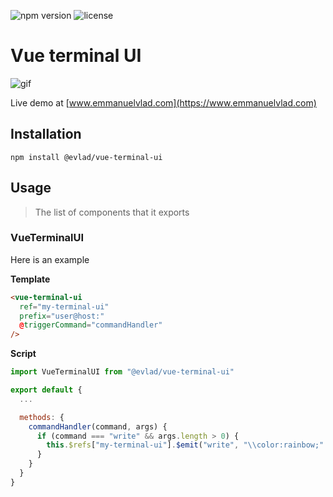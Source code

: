 ![npm version](https://img.shields.io/npm/v/@evlad/vue-terminal-ui.svg)
![license](https://img.shields.io/npm/l/@evlad/vue-terminal-ui.svg)
# Vue terminal UI

![gif](https://i.imgur.com/XV9pGib.gif)

Live demo at [www.emmanuelvlad.com](https://www.emmanuelvlad.com)

## Installation

```
npm install @evlad/vue-terminal-ui
```

## Usage

> The list of components that it exports

### VueTerminalUI

Here is an example

**Template**
```html
<vue-terminal-ui
  ref="my-terminal-ui"
  prefix="user@host:"
  @triggerCommand="commandHandler"
/>
```

**Script**
```js
import VueTerminalUI from "@evlad/vue-terminal-ui"

export default {
  ...

  methods: {
    commandHandler(command, args) {
      if (command === "write" && args.length > 0) {
        this.$refs["my-terminal-ui"].$emit("write", "\\color:rainbow;" + args.join(" "));
      }
    }
  }
}
```
